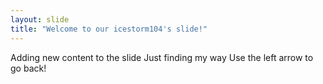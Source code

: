 ```yaml
---
layout: slide
title: "Welcome to our icestorm104's slide!"
---
```

Adding new content to the slide
Just finding my way
Use the left arrow to go back!